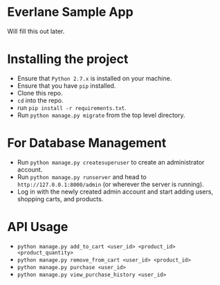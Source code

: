 # Everlane Sample App
Will fill this out later.

# Installing the project
- Ensure that `Python 2.7.x` is installed on your machine.
- Ensure that you have `pip` installed.
- Clone this repo.
- `cd` into the repo.
- run `pip install -r requirements.txt`.
- Run `python manage.py migrate` from the top level directory.

# For Database Management
- Run `python manage.py createsuperuser` to create an administrator account.
- Run `python manage.py runserver` and head to `http://127.0.0.1:8000/admin` (or wherever the server is running).
- Log in with the newly created admin account and start adding users, shopping carts, and products.

# API Usage
- `python manage.py add_to_cart <user_id> <product_id> <product_quantity>`
- `python manage.py remove_from_cart <user_id> <product_id>`
- `python manage.py purchase <user_id>`
- `python manage.py view_purchase_history <user_id>`
